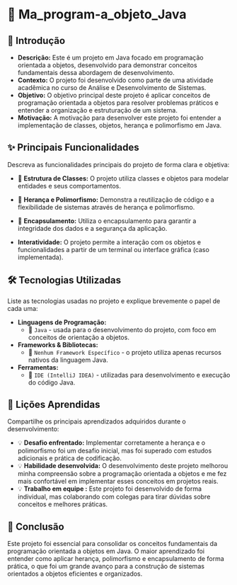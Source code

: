 # 🚀 Ma_program-a_objeto_Java  

## 📌 Introdução  
- **Descrição:** Este é um projeto em Java focado em programação orientada a objetos, desenvolvido para demonstrar conceitos fundamentais dessa abordagem de desenvolvimento.
- **Contexto:** O projeto foi desenvolvido como parte de uma atividade acadêmica no curso de Análise e Desenvolvimento de Sistemas.
- **Objetivo:** O objetivo principal deste projeto é aplicar conceitos de programação orientada a objetos para resolver problemas práticos e entender a organização e estruturação de um sistema.
- **Motivação:** A motivação para desenvolver este projeto foi entender a implementação de classes, objetos, herança e polimorfismo em Java.

## ✨ Principais Funcionalidades  
Descreva as funcionalidades principais do projeto de forma clara e objetiva:  
- 📌 **Estrutura de Classes:** O projeto utiliza classes e objetos para modelar entidades e seus comportamentos.  
- 📌 **Herança e Polimorfismo:** Demonstra a reutilização de código e a flexibilidade de sistemas através de herança e polimorfismo.  
- 📌 **Encapsulamento:** Utiliza o encapsulamento para garantir a integridade dos dados e a segurança da aplicação.  
 
- **Interatividade:** O projeto permite a interação com os objetos e funcionalidades a partir de um terminal ou interface gráfica (caso implementada).

## 🛠️ Tecnologias Utilizadas  
Liste as tecnologias usadas no projeto e explique brevemente o papel de cada uma:  
- **Linguagens de Programação:**  
  - 🚀 `Java` - usada para o desenvolvimento do projeto, com foco em conceitos de orientação a objetos.  
- **Frameworks & Bibliotecas:**  
  - 📌 `Nenhum Framework Específico` - o projeto utiliza apenas recursos nativos da linguagem Java.  
- **Ferramentas:**  
  - 🔧 `IDE (IntelliJ IDEA)` - utilizadas para desenvolvimento e execução do código Java.  

## 🎯 Lições Aprendidas  
Compartilhe os principais aprendizados adquiridos durante o desenvolvimento:  
- 💡 **Desafio enfrentado:** Implementar corretamente a herança e o polimorfismo foi um desafio inicial, mas foi superado com estudos adicionais e prática de codificação.  
- 💡 **Habilidade desenvolvida:** O desenvolvimento deste projeto melhorou minha compreensão sobre a programação orientada a objetos e me fez mais confortável em implementar esses conceitos em projetos reais.  
- 💡 **Trabalho em equipe :** Este projeto foi desenvolvido de forma individual, mas colaborando com colegas para tirar dúvidas sobre conceitos e melhores práticas.  

## 🎉 Conclusão  
Este projeto foi essencial para consolidar os conceitos fundamentais da programação orientada a objetos em Java. O maior aprendizado foi entender como aplicar herança, polimorfismo e encapsulamento de forma prática, o que foi um grande avanço para a construção de sistemas orientados a objetos eficientes e organizados.
